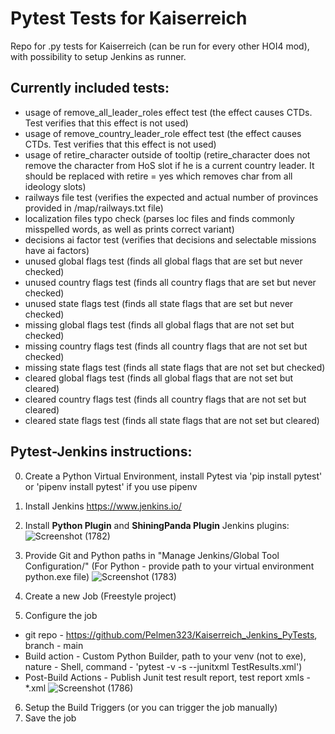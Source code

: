 # Pytest Tests for Kaiserreich

Repo for .py tests for Kaiserreich (can be run for every other HOI4 mod), with possibility to setup Jenkins as runner.

## Currently included tests:

- usage of remove_all_leader_roles effect test (the effect causes CTDs. Test verifies that this effect is not used)
- usage of remove_country_leader_role effect test (the effect causes CTDs. Test verifies that this effect is not used)
- usage of retire_character outside of tooltip (retire_character does not remove the character from HoS slot if he is a current country leader. It should be replaced with retire = yes which removes char from all ideology slots)
- railways file test (verifies the expected and actual number of provinces provided in /map/railways.txt file)
- localization files typo check (parses loc files and finds commonly misspelled words, as well as prints correct variant)
- decisions ai factor test (verifies that decisions and selectable missions have ai factors)
- unused global flags test (finds all global flags that are set but never checked)
- unused country flags test (finds all country flags that are set but never checked)
- unused state flags test (finds all state flags that are set but never checked)
- missing global flags test (finds all global flags that are not set but checked)
- missing country flags test (finds all country flags that are not set but checked)
- missing state flags test (finds all state flags that are not set but checked)
- cleared global flags test (finds all global flags that are not set but cleared)
- cleared country flags test (finds all country flags that are not set but cleared)
- cleared state flags test (finds all state flags that are not set but cleared)

## Pytest-Jenkins instructions:

0. Create a Python Virtual Environment, install Pytest via 'pip install pytest' or 'pipenv install pytest' if you use pipenv
1. Install Jenkins https://www.jenkins.io/
2. Install **Python Plugin** and **ShiningPanda Plugin** Jenkins plugins:
![Screenshot (1782)](https://user-images.githubusercontent.com/43440389/148402585-b2eaa6d6-7496-4b11-8643-1b1b17fa87ff.png)

3. Provide Git and Python paths in "Manage Jenkins/Global Tool Configuration/" (For Python - provide path to your virtual environment python.exe file)
![Screenshot (1783)](https://user-images.githubusercontent.com/43440389/148402687-6e20b249-e248-46b8-bca6-39af6920626f.png)

4. Create a new Job (Freestyle project)
5. Configure the job
- git repo - https://github.com/Pelmen323/Kaiserreich_Jenkins_PyTests, branch - main
- Build action - Custom Python Builder, path to your venv (not to exe), nature - Shell, command - 'pytest -v -s --junitxml TestResults.xml')
- Post-Build Actions - Publish Junit test result report, test report xmls - *.xml
![Screenshot (1786)](https://user-images.githubusercontent.com/43440389/148402821-1feb37ad-90cd-4a47-83dd-c3a34a0d2727.png)

6. Setup the Build Triggers (or you can trigger the job manually)
7. Save the job
